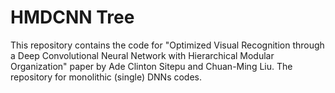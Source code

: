 # HMDCNN Tree

This repository contains the code for "Optimized Visual Recognition through a Deep Convolutional Neural Network with Hierarchical Modular Organization" paper by Ade Clinton Sitepu and Chuan-Ming Liu.
The repository for monolithic (single) DNNs codes.
